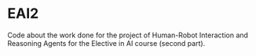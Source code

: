 # EAI2
Code about the work done for the project of Human-Robot Interaction and Reasoning Agents for the Elective in AI course (second part).
